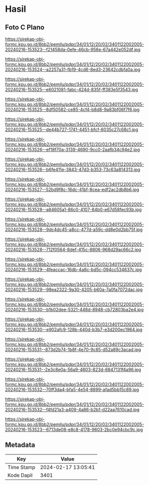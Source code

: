 # Hasil

## Foto C Plano

https://sirekap-obj-formc.kpu.go.id/8bb2/pemilu/pdpr/34/01/12/20/02/3401122002005-20240216-153523--f21458da-0efe-46cb-956e-67a442e052df.jpg

https://sirekap-obj-formc.kpu.go.id/8bb2/pemilu/pdpr/34/01/12/20/02/3401122002005-20240216-153524--a2257a31-fb19-4cd6-8ed3-23642cdbfa0a.jpg

https://sirekap-obj-formc.kpu.go.id/8bb2/pemilu/pdpr/34/01/12/20/02/3401122002005-20240216-153525--e6021081-fabc-424d-835f-ff383e5f3543.jpg

https://sirekap-obj-formc.kpu.go.id/8bb2/pemilu/pdpr/34/01/12/20/02/3401122002005-20240216-153525--8df50582-ce85-4cf4-b8d8-9a83bf06f7f6.jpg

https://sirekap-obj-formc.kpu.go.id/8bb2/pemilu/pdpr/34/01/12/20/02/3401122002005-20240216-153525--de44b727-1741-4451-bfcf-6035c27c68c1.jpg

https://sirekap-obj-formc.kpu.go.id/8bb2/pemilu/pdpr/34/01/12/20/02/3401122002005-20240216-153526--ef18f70a-3139-4690-9cc0-2aafb34c94e2.jpg

https://sirekap-obj-formc.kpu.go.id/8bb2/pemilu/pdpr/34/01/12/20/02/3401122002005-20240216-153526--b6fe411e-3843-47d3-b353-73c63a814313.jpg

https://sirekap-obj-formc.kpu.go.id/8bb2/pemilu/pdpr/34/01/12/20/02/3401122002005-20240216-153527--52bd9f8c-16dc-41bf-8cea-edf2ac2db8b6.jpg

https://sirekap-obj-formc.kpu.go.id/8bb2/pemilu/pdpr/34/01/12/20/02/3401122002005-20240216-153528--a84605a1-86c0-4107-84b0-e67d58fec93b.jpg

https://sirekap-obj-formc.kpu.go.id/8bb2/pemilu/pdpr/34/01/12/20/02/3401122002005-20240216-153528--9dc4dc45-a8cc-477d-a59c-dd8e0d2bb75f.jpg

https://sirekap-obj-formc.kpu.go.id/8bb2/pemilu/pdpr/34/01/12/20/02/3401122002005-20240216-153528--712f0564-8def-415c-8806-968d29ac66c2.jpg

https://sirekap-obj-formc.kpu.go.id/8bb2/pemilu/pdpr/34/01/12/20/02/3401122002005-20240216-153529--4feaccac-16db-4a8c-bd5c-094cc534637c.jpg

https://sirekap-obj-formc.kpu.go.id/8bb2/pemilu/pdpr/34/01/12/20/02/3401122002005-20240216-153529--98ea2322-9a30-4205-b60a-7a0fa7072dac.jpg

https://sirekap-obj-formc.kpu.go.id/8bb2/pemilu/pdpr/34/01/12/20/02/3401122002005-20240216-153530--b1b02dee-5321-448d-8948-cb72803ba2e4.jpg

https://sirekap-obj-formc.kpu.go.id/8bb2/pemilu/pdpr/34/01/12/20/02/3401122002005-20240216-153530--e902afc9-128b-440d-b3b7-e3d200ec1964.jpg

https://sirekap-obj-formc.kpu.go.id/8bb2/pemilu/pdpr/34/01/12/20/02/3401122002005-20240216-153531--873d2b74-1b8f-4e70-9c85-d52a89c3acad.jpg

https://sirekap-obj-formc.kpu.go.id/8bb2/pemilu/pdpr/34/01/12/20/02/3401122002005-20240216-153531--2e3c8e0a-56a9-4603-823d-6847131f4a96.jpg

https://sirekap-obj-formc.kpu.go.id/8bb2/pemilu/pdpr/34/01/12/20/02/3401122002005-20240216-153532--70ff3da4-bfa5-4e54-8899-afad5bb15c89.jpg

https://sirekap-obj-formc.kpu.go.id/8bb2/pemilu/pdpr/34/01/12/20/02/3401122002005-20240216-153532--f4fd21a3-a409-4a86-b2b1-d22aa7610cad.jpg

https://sirekap-obj-formc.kpu.go.id/8bb2/pemilu/pdpr/34/01/12/20/02/3401122002005-20240216-153523--6713de08-e8c8-4178-9603-2bc0e94cbc9c.jpg


## Metadata

| Key        | Value               |
| ---------- | ------------------- |
| Time Stamp | 2024-02-17 13:05:41 |
| Kode Dapil | 3401                |



